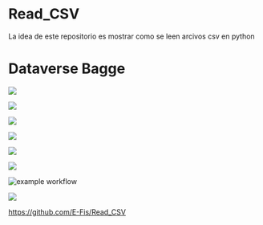 # Read_CSV
La idea de este repositorio es mostrar como se leen arcivos csv en python
# Dataverse Bagge
<a href="https://www.doi.org/doi:10.80051/data1081"><img src="https://img.shields.io/badge/Dataverse DOI-doi:10.80051/data1081-blue"></a>


[![](<https://img.shields.io/badge/Dataverse-doi:10.80051/data1081-blue>)](https://www.doi.org/doi:10.80051/data1081)

[![](<https://img.shields.io/badge/Dataverse DOI-doi:10.34810/data498-yellow>)](https://www.doi.org/doi:10.34810/data498)

[![](<https://img.shields.io/badge/CORA.RDR-doi:10.34810/data498-yellow>)](https://dataverse.csuc.cat/dataset.xhtml?persistentId=doi:10.34810/data498)



<a href="https://dataverse.csuc.cat/dataset.xhtml?persistentId=doi:10.34810/data271"><img src="https://img.shields.io/badge/CORA.RDR DOI-doi:10.34810/data271-blue"></a>



[![](<https://img.shields.io/badge/Dataverse DOI-doi:10.34810/data271-blue>)](https://dataverse.csuc.cat/dataset.xhtml?persistentId=doi:10.34810/data271)



![example workflow](https://github.com/<OWNER>/<REPOSITORY>/actions/workflows/<WORKFLOW_FILE>/badge.svg)


<a href="https://github.com/E-Fis/Read_CSV"><img src="https://img.shields.io/badge/GitHub:E-Fis-blue"></a>




https://github.com/E-Fis/Read_CSV

